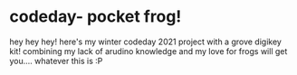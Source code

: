 # codeday- pocket frog!
hey hey hey! here's my winter codeday 2021 project with a grove digikey kit! combining my lack of arudino knowledge and my love for frogs will get you.... whatever this is :P
